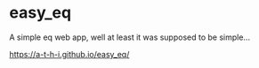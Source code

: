 # easy_eq
A simple eq web app, well at least it was supposed to be simple...

https://a-t-h-i.github.io/easy_eq/
